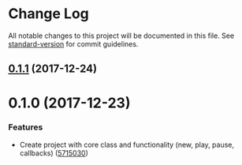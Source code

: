 # Change Log

All notable changes to this project will be documented in this file. See [standard-version](https://github.com/conventional-changelog/standard-version) for commit guidelines.

<a name="0.1.1"></a>
## [0.1.1](https://github.com/ndchristie/fuper/compare/v0.1.0...v0.1.1) (2017-12-24)



<a name="0.1.0"></a>
# 0.1.0 (2017-12-23)


### Features

* Create project with core class and functionality (new, play, pause, callbacks) ([5715030](https://github.com/ndchristie/fuper/commit/5715030))
